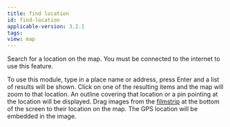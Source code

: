 ```yaml
---
title: find location
id: find-location
applicable-version: 3.2.1
tags: 
view: map
---
```


Search for a location on the map. You must be connected to the internet to use this feature.

To use this module, type in a place name or address, press Enter and a list of results will be shown. Click on one of the resulting items and the map will zoom to that location. An outline covering that location or a pin pointing at the location will be displayed. Drag images from the [filmstrip](../shared/filmstrip.md) at the bottom of the screen to their location on the map. The GPS location will be embedded in the image.

